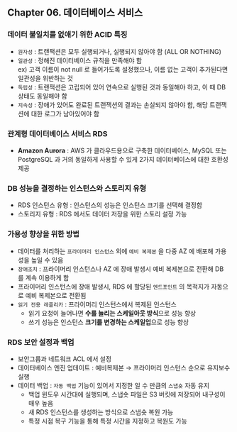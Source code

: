 ## Chapter 06. 데이터베이스 서비스
### 데이터 불일치를 없애기 위한 ACID 특징

- `원자성` : 트랜잭션은 모두 실행되거나, 실행되지 않아야 함 (ALL OR NOTHING)
- `일관성` : 정해진 데이터베이스 규칙을 만족해야 함 <br>
    ex) 고객 이름이 not null 로 들어가도록 설정했으나, 이름 없는 고객이 추가된다면 일관성을 위반하는 것
- `독립성` : 트랜잭션은 고립되어 있어 연속으로 실행된 것과 동일해야 하고, 이 때 DB 상태도 동일해야 함
- `지속성` : 장애가 있어도 완료된 트랜잭션의 결과는 손실되지 않아야 함, 해당 트랜잭션에 대한 로그가 남아있어야 함

### 관계형 데이터베이스 서비스 RDS

- **Amazon Aurora** : AWS 가 클라우드용으로 구축한 데이터베이스, MySQL 또는 PostgreSQL 과 거의 동일하게 사용할 수 있게 2가지 데이터베이스에 대한 호환성 제공

### DB 성능을 결정하는 인스턴스와 스토리지 유형

- RDS 인스턴스 유형 : 인스턴스의 성능은 인스턴스 크기를 선택해 결정함
- 스토리지 유형 : RDS 에서도 데이터 저장을 위한 스토리 설정 가능

### 가용성 향상을 위한 방법

- 데이터를 처리하는 `프라이머리 인스턴스` 외에 `예비 복제본` 을 다중 AZ 에 배포해 가용성을 높일 수 있음
- `장애조치` : 프라이머리 인스턴스나 AZ 에 장애 발생시 예비 복제본으로 전환해 DB 를 계속 이용하게 함
- 프라이머리 인스턴스에 장애 발생시, RDS 에 할당된 `엔드포인트` 의 목적지가 자동으로 예비 복제본으로 전환됨
- `읽기 전용 레플리카` : 프라이머리 인스턴스에서 복제된 인스턴스
    - 읽기 요청이 늘어나면 **수를 늘리는 스케일아웃 방식**으로 성능 향상
    - 쓰기 성능은 인스턴스 **크기를 변경하는 스케일업**으로 성능 향상
    

### RDS 보안 설정과 백업

- 보안그룹과 네트워크 ACL 에서 설정
- 데이터베이스 엔진 업데이트 : 예비복제본 → 프라이머리 인스턴스 순으로 유지보수 실행
- 데이터 백업 : `자동 백업` 기능이 있어서 지정한 일 수 만큼의 `스냅숏` 자동 유지
    - 백업 윈도우 시간대에 실행되며, 스냅숏 파일은 S3 버킷에 저장되어 내구성이 매우 높음
    - 새 RDS 인스턴스를 생성하는 방식으로 스냅숏 복원 가능
    - 특정 시점 복구 기능을 통해 특정 시간을 지정하고 복원도 가능
